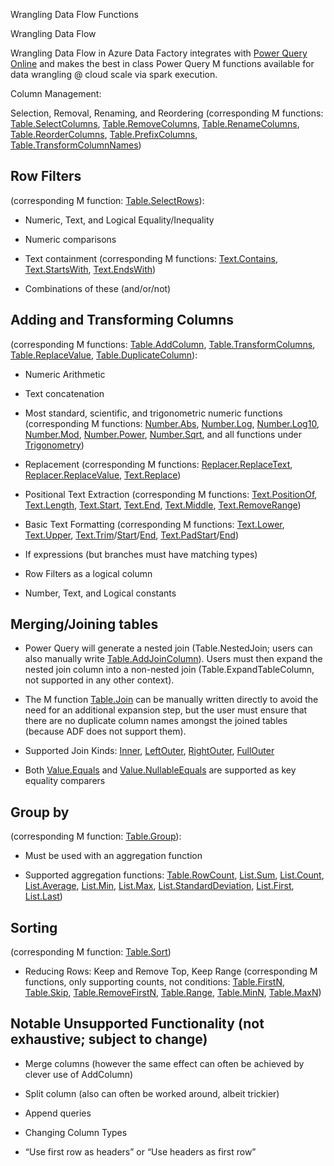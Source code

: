 Wrangling Data Flow Functions

Wrangling Data Flow

Wrangling Data Flow in Azure Data Factory integrates with [Power Query
Online](https://docs.microsoft.com/en-us/powerquery-m/power-query-m-reference)
and makes the best in class Power Query M functions available for data wrangling
\@ cloud scale via spark execution.

Column Management:

Selection, Removal, Renaming, and Reordering (corresponding M functions:
[Table.SelectColumns](https://docs.microsoft.com/en-us/powerquery-m/table-selectcolumns),
[Table.RemoveColumns](https://docs.microsoft.com/en-us/powerquery-m/table-removecolumns),
[Table.RenameColumns](https://docs.microsoft.com/en-us/powerquery-m/table-renamecolumns),
[Table.ReorderColumns](https://docs.microsoft.com/en-us/powerquery-m/table-reordercolumns),
[Table.PrefixColumns](https://docs.microsoft.com/en-us/powerquery-m/table-prefixcolumns),
[Table.TransformColumnNames](https://docs.microsoft.com/en-us/powerquery-m/table-transformcolumnnames))

Row Filters 
------------

(corresponding M function:
[Table.SelectRows](https://docs.microsoft.com/en-us/powerquery-m/table-selectrows)):

-   Numeric, Text, and Logical Equality/Inequality

-   Numeric comparisons

-   Text containment (corresponding M functions:
    [Text.Contains](https://docs.microsoft.com/en-us/powerquery-m/text-contains),
    [Text.StartsWith](https://docs.microsoft.com/en-us/powerquery-m/text-startswith),
    [Text.EndsWith](https://docs.microsoft.com/en-us/powerquery-m/text-endswith))

-   Combinations of these (and/or/not)

Adding and Transforming Columns 
--------------------------------

(corresponding M functions:
[Table.AddColumn](https://docs.microsoft.com/en-us/powerquery-m/table-addcolumn),
[Table.TransformColumns](https://docs.microsoft.com/en-us/powerquery-m/table-transformcolumns),
[Table.ReplaceValue](https://docs.microsoft.com/en-us/powerquery-m/table-replacevalue),
[Table.DuplicateColumn](https://docs.microsoft.com/en-us/powerquery-m/table-duplicatecolumn)):

-   Numeric Arithmetic

-   Text concatenation

-   Most standard, scientific, and trigonometric numeric functions
    (corresponding M functions:
    [Number.Abs](https://docs.microsoft.com/en-us/powerquery-m/number-abs),
    [Number.Log](https://docs.microsoft.com/en-us/powerquery-m/number-log),
    [Number.Log10](https://docs.microsoft.com/en-us/powerquery-m/number-log10),
    [Number.Mod](https://docs.microsoft.com/en-us/powerquery-m/number-mod),
    [Number.Power](https://docs.microsoft.com/en-us/powerquery-m/number-power),
    [Number.Sqrt](https://docs.microsoft.com/en-us/powerquery-m/number-sqrt),
    and all functions under
    [Trigonometry](https://docs.microsoft.com/en-us/powerquery-m/number-functions#trigonometry))

-   Replacement (corresponding M functions:
    [Replacer.ReplaceText](https://docs.microsoft.com/en-us/powerquery-m/replacer-replacetext),
    [Replacer.ReplaceValue](https://docs.microsoft.com/en-us/powerquery-m/replacer-replacevalue),
    [Text.Replace](https://docs.microsoft.com/en-us/powerquery-m/text-replace))

-   Positional Text Extraction (corresponding M functions:
    [Text.PositionOf](https://docs.microsoft.com/en-us/powerquery-m/text-positionof),
    [Text.Length](https://docs.microsoft.com/en-us/powerquery-m/text-length),
    [Text.Start](https://docs.microsoft.com/en-us/powerquery-m/text-start),
    [Text.End](https://docs.microsoft.com/en-us/powerquery-m/text-end),
    [Text.Middle](https://docs.microsoft.com/en-us/powerquery-m/text-middle),
    [Text.RemoveRange](https://docs.microsoft.com/en-us/powerquery-m/text-removerange))

-   Basic Text Formatting (corresponding M functions:
    [Text.Lower](https://docs.microsoft.com/en-us/powerquery-m/text-lower),
    [Text.Upper](https://docs.microsoft.com/en-us/powerquery-m/text-upper),
    [Text.Trim](https://docs.microsoft.com/en-us/powerquery-m/text-trim)/[Start](https://docs.microsoft.com/en-us/powerquery-m/text-trimstart)/[End](https://docs.microsoft.com/en-us/powerquery-m/text-trimend),
    [Text.PadStart](https://docs.microsoft.com/en-us/powerquery-m/text-padstart)/[End](https://docs.microsoft.com/en-us/powerquery-m/text-padend))

-   If expressions (but branches must have matching types)

-   Row Filters as a logical column

-   Number, Text, and Logical constants

Merging/Joining tables
----------------------

-   Power Query will generate a nested join (Table.NestedJoin; users can also
    manually write
    [Table.AddJoinColumn](https://docs.microsoft.com/en-us/powerquery-m/table-addjoincolumn)).
    Users must then expand the nested join column into a non-nested join
    (Table.ExpandTableColumn, not supported in any other context).

-   The M function
    [Table.Join](https://docs.microsoft.com/en-us/powerquery-m/table-join) can
    be manually written directly to avoid the need for an additional expansion
    step, but the user must ensure that there are no duplicate column names
    amongst the joined tables (because ADF does not support them).

-   Supported Join Kinds:
    [Inner](https://docs.microsoft.com/en-us/powerquery-m/joinkind-inner),
    [LeftOuter](https://docs.microsoft.com/en-us/powerquery-m/joinkind-leftouter),
    [RightOuter](https://docs.microsoft.com/en-us/powerquery-m/joinkind-rightouter),
    [FullOuter](https://docs.microsoft.com/en-us/powerquery-m/joinkind-fullouter)

-   Both
    [Value.Equals](https://docs.microsoft.com/en-us/powerquery-m/value-equals)
    and
    [Value.NullableEquals](https://docs.microsoft.com/en-us/powerquery-m/value-nullableequals)
    are supported as key equality comparers

Group by 
---------

(corresponding M function:
[Table.Group](https://docs.microsoft.com/en-us/powerquery-m/table-group)):

-   Must be used with an aggregation function

-   Supported aggregation functions:
    [Table.RowCount](https://docs.microsoft.com/en-us/powerquery-m/table-rowcount),
    [List.Sum](https://docs.microsoft.com/en-us/powerquery-m/list-sum),
    [List.Count](https://docs.microsoft.com/en-us/powerquery-m/list-count),
    [List.Average](https://docs.microsoft.com/en-us/powerquery-m/list-average),
    [List.Min](https://docs.microsoft.com/en-us/powerquery-m/list-min),
    [List.Max](https://docs.microsoft.com/en-us/powerquery-m/list-max),
    [List.StandardDeviation](https://docs.microsoft.com/en-us/powerquery-m/list-standarddeviation),
    [List.First](https://docs.microsoft.com/en-us/powerquery-m/list-first),
    [List.Last](https://docs.microsoft.com/en-us/powerquery-m/list-last))

Sorting 
--------

(corresponding M function:
[Table.Sort](https://docs.microsoft.com/en-us/powerquery-m/table-sort))

-   Reducing Rows: Keep and Remove Top, Keep Range (corresponding M functions,
    only supporting counts, not conditions:
    [Table.FirstN](https://docs.microsoft.com/en-us/powerquery-m/table-firstn),
    [Table.Skip](https://docs.microsoft.com/en-us/powerquery-m/table-skip),
    [Table.RemoveFirstN](https://docs.microsoft.com/en-us/powerquery-m/table-removefirstn),
    [Table.Range](https://docs.microsoft.com/en-us/powerquery-m/table-range),
    [Table.MinN](https://docs.microsoft.com/en-us/powerquery-m/table-minn),
    [Table.MaxN](https://docs.microsoft.com/en-us/powerquery-m/table-maxn))

Notable Unsupported Functionality (not exhaustive; subject to change)
---------------------------------------------------------------------

-   Merge columns (however the same effect can often be achieved by clever use
    of AddColumn)

-   Split column (also can often be worked around, albeit trickier)

-   Append queries

-   Changing Column Types

-   “Use first row as headers” or “Use headers as first row”
